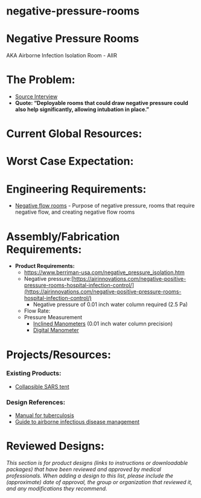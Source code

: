 # negative-pressure-rooms

# Negative Pressure Rooms

AKA Airborne Infection Isolation Room - AIIR

# The Problem:

- [Source Interview](https://docs.google.com/document/d/1z7laOQVwt7IMlkoEnKB8dmXo-s_ytuRpLZAG7_KQ0jg/edit?usp=sharing)
- **Quote: “Deployable rooms that could draw negative pressure could also help significantly, allowing intubation in place.”**

# Current Global Resources:

# Worst Case Expectation:

# Engineering Requirements:

- [Negative flow rooms](https://www.chthealthcare.com/blog/negative-pressure-rooms?fbclid=IwAR2LDu9dLh16DvuAwkSmdLerpOxDkJCCqoWT7nPyiSvPuj-RKh4xrXgqudM) - Purpose of negative pressure, rooms that require negative flow, and creating negative flow rooms

# Assembly/Fabrication Requirements:

- **Product Requirements:**
    - https://www.berriman-usa.com/negative_pressure_isolation.htm
    - Negative pressure:[https://airinnovations.com/negative-positive-pressure-rooms-hospital-infection-control/](https://airinnovations.com/negative-positive-pressure-rooms-hospital-infection-control/)
        - Negative pressure of 0.01 inch water column required (2.5 Pa)
    - Flow Rate:
    - Pressure Measurement
        - [Inclined Manometers](http://www.dwyer-inst.com/Product/Pressure/Manometers/Stationary/) (0.01 inch water column precision)
        - [Digital Manometer](http://www.dwyer-inst.com/Product/Pressure/Manometers/Digital/)

# Projects/Resources:

### Existing Products:

- [Collapsible SARS tent](https://pdfs.semanticscholar.org/2769/1e1e9e67b1f025047e12fd57dc0c6af607ab.pdf)

### Design References:

- [Manual for tuberculosis](https://drive.google.com/open?id=1RrJ3Z8JzeDCO_5vDanZv7fg9MBKYqShI)
- [Guide to airborne infectious disease management](http://drive.google.com/file/d/1nBOx5ijO9HBDo2zECuIag9oOakm3kiFB/view)

# Reviewed Designs:

*This section is for product designs (links to instructions or downloadable packages) that have been reviewed and approved by medical professionals. When adding a design to this list, please include the (approximate) date of approval, the group or organization that reviewed it, and any modifications they recommend.*